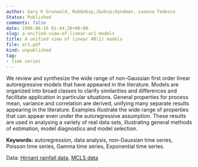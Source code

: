 ```yaml
---
author: Gary K Grunwald, Rob&nbsp;J&nbsp;Hyndman, Leanna Tedesco
Status: Published
comments: false
date: 1996-06-16 01:44:26+00:00
slug: a-unified-view-of-linear-ar1-models
title: A unified view of linear AR(1) models
file: ar1.pdf
kind: unpublished
tag:
- time series
---
```



We review and synthesize the wide range of non-Gaussian first order linear autoregressive models that have appeared in the literature. Models are organized into broad classes to clarify similarities and differences and facilitate application in particular situations. General properties for process mean, variance and correlation are derived, unifying many separate results appearing in the literature. Examples illustrate the wide range of properties that can appear even under the autoregressive assumption. These results are used in analysing a variety of real data sets, illustrating general methods of estimation, model diagnostics and model selection.

**Keywords:** autoregression, data analysis, non-Gaussian time series, Poisson time series, Gamma time series, Exponential time series.

Data: [Hirnant rainfall data](https://robjhyndman.com/papers/hirnant.dat), [MCLS data](https://robjhyndman.com/papers/mcls82.dat)
